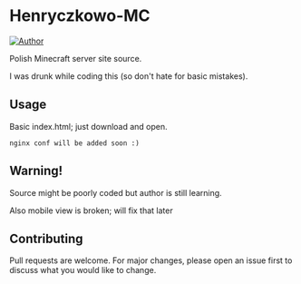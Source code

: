 # Henryczkowo-MC

[![Author](https://img.shields.io/badge/Made%20with%20%E2%99%A5%EF%B8%8F%20by-Dominikodz-red?style=for-the-badge)](https://www.instagram.com/dominikodz/)

Polish Minecraft server site source.

I was drunk while coding this (so don't hate for basic mistakes).

## Usage

Basic index.html; just download and open.

```
nginx conf will be added soon :)
```

## Warning!

Source might be poorly coded but author is still learning.

Also mobile view is broken; will fix that later

## Contributing
Pull requests are welcome. For major changes, please open an issue first to discuss what you would like to change.